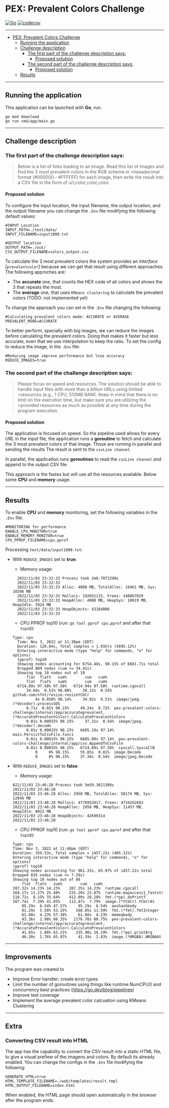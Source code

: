 # PEX: Prevalent Colors Challenge
[![Go](https://github.com/micheltraub/pex-prevalent-colors-challenge/actions/workflows/go.yml/badge.svg)](https://github.com/micheltraub/pex-prevalent-colors-challenge/actions/workflows/go.yml)
[![codecov](https://codecov.io/gh/micheltraub/pex-prevalent-colors-challenge/branch/main/graph/badge.svg?token=TDYEJLZMR2)](https://codecov.io/gh/micheltraub/pex-prevalent-colors-challenge)

---
- [PEX: Prevalent Colors Challenge](#pex-prevalent-colors-challenge)
  - [Running the application](#running-the-application)
  - [Challenge description](#challenge-description)
    - [The first part of the challenge description says:](#the-first-part-of-the-challenge-description-says)
      - [Proposed solution](#proposed-solution)
    - [The second part of the challenge description says:](#the-second-part-of-the-challenge-description-says)
      - [Proposed solution](#proposed-solution-1)
  - [Results](#results)

---

## Running the application
This application can be launched with **Go**, run:
```shell
go mod download 
go run cmd/app/main.go
```

---
## Challenge description

### The first part of the challenge description says:
>Below is a list of links leading to an image. Read this list of images and find the 3 most prevalent colors in the RGB scheme in >hexadecimal format (#000000 - #FFFFFF) for each image, then write the result into a CSV file in the form of url,color,color,color.

#### Proposed solution
To configure the input location, the input filename, the output location, and the output filename you can change the `.Env` file modifying the following default values:

```dosini
#INPUT Location
INPUT_PATH=./test/data/
INPUT_FILENAME=input1000.txt

#OUTPUT location
OUTPUT_PATH=./out/
CSV_OUTPUT_FILENAME=colors_output.csv
```

To calculate the 3 most prevalent colors the system provides an *interface* [`prevalentcolor`] because we can get that result using different approaches.
The following approches are:
- The **accurate** one, that counts the HEX code of all colors and shows the 3 that repeats the most.
- The **average** one, that uses `KMeans clustering` to calculate the prevalent colors (TODO: not implemented yet)

To change the approach you can set in the `.Env` file changing the following:
```dosini
#Calculating prevalent colors mode: ACCURATE or AVERAGE
PREVALENT_MODE=ACCURATE
```
To better perform, specially with big images, we can reduce the images before calculating the prevalent colors. Doing that makes it faster but less accurate, even that we use interpolation to keep the ratio. To set the config to reduce the image, in the `.Env` file:
```dosini
#Reducing image improve performance but lose accuracy
REDUCE_IMAGES=true
```
### The second part of the challenge description says:
>Please focus on speed and resources. The solution should be able to handle input files with more than a billion URLs using limited >resources (e.g., 1 CPU, 512MB RAM). Keep in mind that there is no limit on the execution time, but make sure you are utilizing the >provided resources as much as possible at any time during the program execution. 

#### Proposed solution
The application is focused on speed. So the pipeline used allows for every *URL* in the input file, the application runs a **goroutine** to fetch and calculate the 3 most prevalent colors of that image. Those are running in parallel and sending the results  The result is sent to the `csvLine channel`. 

In parallel, the application runs **goroutines** to read the `csvLine channel` and append to the output CSV file

This approach is the fastes but will use all the resources available. Below some **CPU** and **memory** usage.

---

## Results

To enable **CPU** and **memory** monitoring, set the following variables in the `.Env` file:
```dosini
#MONITORING for performance
ENABLE_CPU_MONITOR=true
ENABLE_MEMORY_MONITOR=true
CPU_PPROF_FILENAME=cpu.pprof
```

Processing `test/data/input1000.txt`: 
- With `REDUCE_IMAGES` set to **true**:
  - Memory usage: 
  ```dosini
    2022/11/03 23:32:33 Process took 2m0.7072298s
    2022/11/03 23:32:33 
    2022/11/03 23:32:33 Alloc: 4088 MB, TotalAlloc: 16461 MB, Sys: 10396 MB
    2022/11/03 23:32:33 Mallocs: 192031115, Frees: 148867029
    2022/11/03 23:32:33 HeapAlloc: 4088 MB, HeapSys: 10019 MB, HeapIdle: 5924 MB
    2022/11/03 23:32:33 HeapObjects: 43164086
    2022/11/03 23:32:33
    ```
  - CPU PPROF top10 (run: `go tool pprof cpu.pprof` and after that `top10`):
  
  ```shell
  Type: cpu
    Time: Nov 3, 2022 at 11:30pm (EDT)
    Duration: 120.84s, Total samples = 1.91hrs (5695.12%)
    Entering interactive mode (type "help" for commands, "o" for options)
    (pprof) top10
    Showing nodes accounting for 6754.48s, 98.15% of 6881.71s total
    Dropped 889 nodes (cum <= 34.41s)
    Showing top 10 nodes out of 19
        flat  flat%   sum%        cum   cum%
        flat  flat%   sum%        cum   cum%
    6714.89s 97.58% 97.58%   6714.94s 97.58%  runtime.cgocall
        34.84s  0.51% 98.08%     38.13s  0.55%  github.com/nfnt/resize.resizeYCbCr
            4s 0.058% 98.14%     34.92s  0.51%  image/jpeg.(*decoder).processSOS
        0.71s  0.01% 98.15%     49.24s  0.72%  pex-prevalent-colors-challenge/internal/app/accurateprevalent.(*AccuratePrevalentColor).CalculatePrevalentColors
        0.01s 0.00015% 98.15%     37.31s  0.54%  image/jpeg.(*decoder).decode
        0.01s 0.00015% 98.15%   6685.10s 97.14%  main.PersistToCsvFile.func1
        0.01s 0.00015% 98.15%   6685.08s 97.14%  pex-prevalent-colors-challenge/internal/app/csv.AppendToCsvFile
        0.01s 0.00015% 98.15%   6714.89s 97.58%  syscall.SyscallN
            0     0% 98.15%     55.85s  0.81%  image.Decode
            0     0% 98.15%     37.34s  0.54%  image/jpeg.Decode
    ```
- With `REDUCE_IMAGES` set to **false**:
    - Memory usage: 
    ```dosini
    022/11/03 23:46:28 Process took 5m59.3611309s
    2022/11/03 23:46:28 
    2022/11/03 23:46:28 Alloc: 2958 MB, TotalAlloc: 50174 MB, Sys: 12046 MB
    2022/11/03 23:46:28 Mallocs: 4776952917, Frees: 4734262603
    2022/11/03 23:46:28 HeapAlloc: 2958 MB, HeapSys: 11457 MB, HeapIdle: 8022 MB
    2022/11/03 23:46:28 HeapObjects: 42690314
    2022/11/03 23:46:28
    ```
    - CPU PPROF top10 (run: `go tool pprof cpu.pprof` and after that `top10`):
  
    ```shell
    Type: cpu
    Time: Nov 3, 2022 at 11:40pm (EDT)
    Duration: 359.53s, Total samples = 1457.22s (405.31%)
    Entering interactive mode (type "help" for commands, "o" for options)
    (pprof) top10
    Showing nodes accounting for 961.33s, 65.97% of 1457.22s total
    Dropped 835 nodes (cum <= 7.29s)
    Showing top 10 nodes out of 86
        flat  flat%   sum%        cum   cum%
    207.32s 14.23% 14.23%    207.35s 14.23%  runtime.cgocall
    164.17s 11.27% 25.49%    333.20s 22.87%  runtime.mapaccess1_faststr
    118.71s  8.15% 33.64%    412.09s 28.28%  fmt.(*pp).doPrintf
    107.74s  7.39% 41.03%    113.47s  7.79%  image.(*YCbCr).YCbCrAt
        95.29s  6.54% 47.57%     95.29s  6.54%  aeshashbody
        81.29s  5.58% 53.15%    168.85s 11.59%  fmt.(*fmt).fmtInteger
        61.60s  4.23% 57.38%     61.60s  4.23%  memeqbody
        43.36s  2.98% 60.35%   1176.70s 80.75%  pex-prevalent-colors-challenge/internal/app/accurateprevalent.(*AccuratePrevalentColor).CalculatePrevalentColors
        41.65s  2.86% 63.21%    235.90s 16.19%  fmt.(*pp).printArg
        40.20s  2.76% 65.97%     41.19s  2.83%  image.(*NRGBA).NRGBAAt
    ```
---

## Improvements
The program was created to 
- Improve Error handler: create error types
- Limit the number of goroutines using things like runtime.NumCPU() and concurrency best practices (https://go.dev/blog/pipelines)
- Improve test coverage
- Implement the average prevalent color calcuation using KMeans Clustering

---
## Extra
### Converting CSV result into HTML
The app has the capability to convert the CSV result into a static HTML file, to give a visual prefiew of the imagens and colors.
By default its already enabled. You can change the configs in the `.Env` file modifying the following:
```shell
GENERATE_HTML=true
HTML_TEMPLATE_FILENAME=./web/templates/result.tmpl
HTML_OUTPUT_FILENAME=index.html
```
When enabled, the HTML page should open automatically in the browser after the program ends.